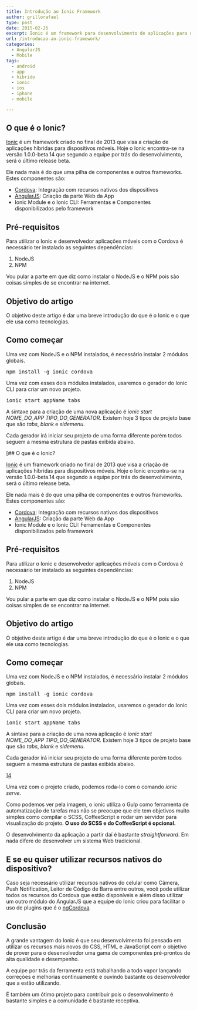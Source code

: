 ```yaml
---
title: Introdução ao Ionic Framework
author: grillorafael
type: post
date: 2015-02-26
excerpt: Ionic é um framework para desenvolvimento de aplicações para dispositivos móveis que visa o desenvolvimento de apps híbridas e de rápido e fácil desenvolvimento. Este artigo irá dar uma breve introdução à ferramenta e como dar o primeiro passo com ela.
url: /introducao-ao-ionic-framework/
categories:
  - AngularJS
  - Mobile
tags:
  - android
  - app
  - hibrido
  - ionic
  - ios
  - iphone
  - mobile

---
```

## O que é o Ionic?

[Ionic][1] é um framework criado no final de 2013 que visa a criação de aplicações híbridas para dispositivos móveis. Hoje o Ionic encontra-se na versão 1.0.0-beta.14 que segundo a equipe por trás do desenvolvimento, será o último release beta.

Ele nada mais é do que uma pilha de componentes e outros frameworks. Estes componentes são:

  * [Cordova][2]: Integração com recursos nativos dos dispositivos
  * [AngularJS][3]: Criação da parte Web da App
  * Ionic Module e o Ionic CLI: Ferramentas e Componentes disponibilizados pelo framework

## Pré-requisitos

Para utilizar o Ionic e desenvolvedor aplicações móveis com o Cordova é necessário ter instalado as seguintes dependências:

  1. NodeJS
  2. NPM

Vou pular a parte em que diz como instalar o NodeJS e o NPM pois são coisas simples de se encontrar na internet.

## Objetivo do artigo

O objetivo deste artigo é dar uma breve introdução do que é o Ionic e o que ele usa como tecnologias.

## Como começar

Uma vez com NodeJS e o NPM instalados, é necessário instalar 2 módulos globais.

<pre class="lang-bash">npm install -g ionic cordova</pre>

Uma vez com esses dois módulos instalados, usaremos o gerador do Ionic CLI para criar um novo projeto.

<pre class="lang-bash">ionic start appName tabs</pre>

A sintaxe para a criação de uma nova aplicação é _ionic start NOME\_DO\_APP TIPO\_DO\_GENERATOR_. Existem hoje 3 tipos de projeto base que são _tabs_, _blank_ e _sidemenu_.

Cada gerador irá iniciar seu projeto de uma forma diferente porém todos seguem a mesma estrutura de pastas exibida abaixo.

[## O que é o Ionic?

[Ionic][1] é um framework criado no final de 2013 que visa a criação de aplicações híbridas para dispositivos móveis. Hoje o Ionic encontra-se na versão 1.0.0-beta.14 que segundo a equipe por trás do desenvolvimento, será o último release beta.

Ele nada mais é do que uma pilha de componentes e outros frameworks. Estes componentes são:

  * [Cordova][2]: Integração com recursos nativos dos dispositivos
  * [AngularJS][3]: Criação da parte Web da App
  * Ionic Module e o Ionic CLI: Ferramentas e Componentes disponibilizados pelo framework

## Pré-requisitos

Para utilizar o Ionic e desenvolvedor aplicações móveis com o Cordova é necessário ter instalado as seguintes dependências:

  1. NodeJS
  2. NPM

Vou pular a parte em que diz como instalar o NodeJS e o NPM pois são coisas simples de se encontrar na internet.

## Objetivo do artigo

O objetivo deste artigo é dar uma breve introdução do que é o Ionic e o que ele usa como tecnologias.

## Como começar

Uma vez com NodeJS e o NPM instalados, é necessário instalar 2 módulos globais.

<pre class="lang-bash">npm install -g ionic cordova</pre>

Uma vez com esses dois módulos instalados, usaremos o gerador do Ionic CLI para criar um novo projeto.

<pre class="lang-bash">ionic start appName tabs</pre>

A sintaxe para a criação de uma nova aplicação é _ionic start NOME\_DO\_APP TIPO\_DO\_GENERATOR_. Existem hoje 3 tipos de projeto base que são _tabs_, _blank_ e _sidemenu_.

Cada gerador irá iniciar seu projeto de uma forma diferente porém todos seguem a mesma estrutura de pastas exibida abaixo.

][4] 

Uma vez com o projeto criado, podemos roda-lo com o comando _ionic serve_.

Como podemos ver pela imagem, o ionic utiliza o Gulp como ferramenta de automatização de tarefas mas não se preocupe que ele tem objetivos muito simples como compilar o SCSS, CoffeeScript e rodar um servidor para visualização do projeto. **O uso do SCSS e do CoffeeScript é opcional.**

O desenvolvimento da aplicação a partir daí é bastante _straightforward_. Em nada difere de desenvolver um sistema Web tradicional.

## E se eu quiser utilizar recursos nativos do dispositivo?

Caso seja necessário utilizar recursos nativos do celular como Câmera, Push Notification, Leitor de Código de Barra entre outros, você pode utilizar todos os recursos do Cordova que estão disponíveis e além disso utilizar um outro módulo do AngularJS que a equipe do Ionic criou para facilitar o uso de plugins que é o [ngCordova][5].

## Conclusão

A grande vantagem do Ionic é que seu desenvolvimento foi pensado em utilizar os recursos mais novos do CSS, HTML e JavaScript com o objetivo de prover para o desenvolvedor uma gama de componentes pré-prontos de alta qualidade e desempenho.

A equipe por trás da ferramenta está trabalhando a todo vapor lançando correções e melhorias continuamente e ouvindo bastante os desenvolvedor que a estão utilizando.

É também um ótimo projeto para contribuir pois o desenvolvimento é bastante simples e a comunidade é bastante receptiva.

 [1]: http://ionicframework.com/
 [2]: http://cordova.apache.org/
 [3]: https://angularjs.org/
 [4]: http://tableless.com.br/uploads/2015/02/Screen-Shot-2015-02-18-at-5.33.43-PM.png
 [5]: http://ngcordova.com/